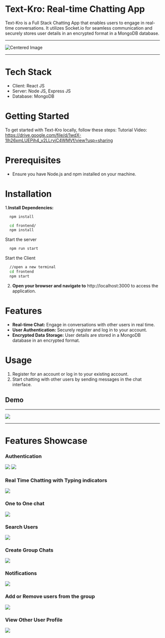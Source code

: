 
# Text-Kro: Real-time Chatting App

Text-Kro is a Full Stack Chatting App that enables users to engage in real-time conversations. It utilizes Socket.io for seamless communication and securely stores user details in an encrypted format in a MongoDB database.

<hr/>

<div class="center-image">
  <img src="./frontend/public/favicon_.png" alt="Centered Image">
</div>

<hr/>


# Tech Stack

- Client: React JS
- Server: Node JS, Express JS
- Database: MongoDB

# Getting Started

To get started with Text-Kro locally, follow these steps:
Tutorial Video: https://drive.google.com/file/d/1wdX-1lh26xmLUEPih4_v2LLrvjC4WMVf/view?usp=sharing 

# Prerequisites
- Ensure you have Node.js and npm installed on your machine.

# Installation

1.**Install Dependencies:**

```bash
  npm install
```

```bash
  cd frontend/
  npm install
```

Start the server

```bash
  npm run start
```
Start the Client

```bash
  //open a new terminal
  cd frontend
  npm start
```


2. **Open your browser and navigate to**
http://localhost:3000 to access the application.

# Features
- **Real-time Chat:** Engage in conversations with other users in real time.
- **User Authentication:** Securely register and log in to your account.
- **Encrypted Data Storage:** User details are stored in a MongoDB database in an encrypted format.

# Usage
1. Register for an account or log in to your existing account.
2. Start chatting with other users by sending messages in the chat interface.
  
## Demo

<hr/>

![](./Photos/group.png)

<hr/>
  
# Features Showcase

### Authentication
![](./Photos/login.png)
![](./Photos/signup.png)
### Real Time Chatting with Typing indicators
![](./Photos/realtime.png)
### One to One chat
![](./Photos/mainscreen.png)
### Search Users
![](./Photos/search.png)
### Create Group Chats
![](./Photos/newgrp.png)
### Notifications 
![](./Photos/group.png)
### Add or Remove users from the group
![](./Photos/addrem.png)
### View Other User Profile
![](./Photos/profile.png)


  
